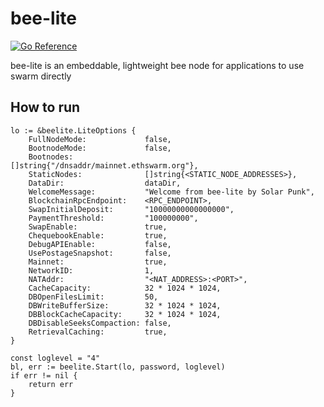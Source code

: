 # bee-lite

[![Go Reference](https://pkg.go.dev/badge/github.com/Solar-Punk-Ltd/bee-lite.svg)](https://pkg.go.dev/github.com/Solar-Punk-Ltd/bee-lite)

bee-lite is an embeddable, lightweight bee node for applications to use swarm directly

## How to run

```
lo := &beelite.LiteOptions {
    FullNodeMode:             false,
    BootnodeMode:             false,
    Bootnodes:                []string{"/dnsaddr/mainnet.ethswarm.org"},
    StaticNodes:              []string{<STATIC_NODE_ADDRESSES>},
    DataDir:                  dataDir,
    WelcomeMessage:           "Welcome from bee-lite by Solar Punk",
    BlockchainRpcEndpoint:    <RPC_ENDPOINT>,
    SwapInitialDeposit:       "10000000000000000",
    PaymentThreshold:         "100000000",
    SwapEnable:               true,
    ChequebookEnable:         true,
    DebugAPIEnable:           false,
    UsePostageSnapshot:       false,
    Mainnet:                  true,
    NetworkID:                1,
    NATAddr:                  "<NAT_ADDRESS>:<PORT>",
    CacheCapacity:            32 * 1024 * 1024,
    DBOpenFilesLimit:         50,
    DBWriteBufferSize:        32 * 1024 * 1024,
    DBBlockCacheCapacity:     32 * 1024 * 1024,
    DBDisableSeeksCompaction: false,
    RetrievalCaching:         true,
}

const loglevel = "4"
bl, err := beelite.Start(lo, password, loglevel)
if err != nil {
    return err
}
```
